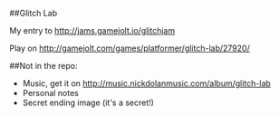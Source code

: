 ##Glitch Lab


My entry to http://jams.gamejolt.io/glitchjam

Play on http://gamejolt.com/games/platformer/glitch-lab/27920/

##Not in the repo:

 * Music, get it on http://music.nickdolanmusic.com/album/glitch-lab
 * Personal notes
 * Secret ending image (it's a secret!)
